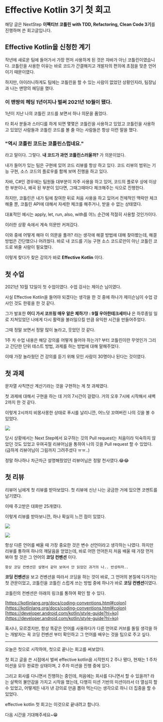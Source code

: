 # Effective Kotlin 3기 첫 회고 

해당 글은 NextStep **이펙티브 코틀린 with TDD, Refactoring, Clean Code 3기**를 진행하며 쓴 회고글입니다.

## Effective Kotlin을 신청한 계기

 작년에 새로운 팀에 들어가서 가장 먼저 사용하게 된 것은 자바가 아닌 코틀린이였습니다. 코틀린을 사용한 이유는 바로 코드가 간결해지고 개발자의 편의에 초점을 맞춘 언어이기 때문이였다.
 
  하지만,  아이러니하게도 팀에는 코틀린을 할 수 있는 사람이 없었던 상황인지라, 팀장님과 나는 맨땅의 헤딩을 했다.

### 이 맨땅의 헤딩 1년이지나 벌써 2021년 10월이 됐다.

1년이 지난 나의 코틀린 코드를 보면서 하나 의문을 품었다. 

타 회사 분들과 스터디를 하게 되면 몇몇은 코틀린을 사용하고 있었고 코틀린을 사용하고 있었던 사람들과 코틀린 코드를 볼 줄 아는 사람들은 항상 이런 말을 했다.

### "역시 코틀린 코드는 코틀린스럽네요."

 라고 말이다.  그렇다. **내 코드가 과연 코틀린스러울까?** 가 의문이었다.

 내가 들어가 있는 팀은 구현에 있어 코드 리뷰를 항상 하고 있다. 코드 리뷰의 범위는 기능 구현, 소스 코드의 플로우를 함께 보며 진행을 하고 있다.
 
 자바, C#인 경우에는 팀원들 대부분이 자주 사용을 하고 있어, 코드의 플로우 상에 이상한 부분이나, 왜곡 된 부분이 있다면, 그때그때마다 체크해주는 식으로 진행한다.
 
 하지만, 코틀린은 내가 팀에 참여한 뒤로 처음 사용을 하고 있어서 전체적인 맥락만 체크해줄 뿐, 코틀린 API에 대해서 자세한 체크를 해주거나, 받을 수 없는 상태였다.
 
 대표적인 예시는 apply, let, run, also, with를 어느 순간에 적절히 사용할 것인가이다.

이러한 상황 속에서 계속 의문만 커져갔다. 

 이와 중에 어떻게 해야 이 의문을 풀까? 라는 생각에 해결 방법에 대해 찾아봤는데, 해결 방법은 간단했으나 어려웠다. 바로 내 코드를 기능 구현 소스 코드로만이 아닌 코틀린 코드로 봐줄 사람이 필요했다. 
 
 이렇게 찾다가 찾은 강의가 바로 **Effective Kotlin** 이다.

## 첫 수업

2021년 10월 12일이 첫 수업이였다.  수업 강사는 제이슨 님이였다.

사실 Effective Kotlin을 들어야 되겠다는 생각을 한 것 중에 하나가 제이슨님이 수업 강사인 것도 한몫을 한 것 같다. 

그가 발표한 **어디 가서 코프링 매우 알은 체하기! : 9월 우아한테크세미나**  은 하루종일 일로 지쳐있었던 나에게 다시 활력을 불러일으킬 만큼 유익한 시간을 만들어주었다.

그때 정말 보면서 정말 많이 놀라고, 웃었던 것 같다.

1주 차 수업 내용은 해당 강의를 어떻게 들어야 하는가? 부터 코틀린이란 무엇인가 그리고 간단한 단위 테스트 방법, 과제를 하는 방법에 대해 말해주었다.

이때 가장 놀라웠던 건 강의를 듣기 위해 모인 사람이 30명이나 된다는 것이였다.

## 첫 과제

문자열 사칙연산 계산기라는 것을 구현하는 게 첫 과제였다.

첫 과제에 대해서 구현을 하는 데 거의 7시간이 걸렸다. 거의 오후 7시에 시작해서 새벽 2까지 한 것 같다.

이렇게 2시까지 비몽사몽한 상태로 푸시를 날리니깐, 어느덧 꼬여버린 나의 깃을 볼 수 있었다. 

![](https://files.gitbook.com/v0/b/gitbook-x-prod.appspot.com/o/spaces%2F-M7_opr2RFh9Acog0_8H%2Fuploads%2FUtfxIlAR6k0gCqZmu1wJ%2F%E1%84%89%E1%85%B3%E1%84%8F%E1%85%B3%E1%84%85%E1%85%B5%E1%86%AB%E1%84%89%E1%85%A3%E1%86%BA%202021-10-28%20%E1%84%8B%E1%85%A9%E1%84%92%E1%85%AE%208.39.45.png?alt=media&token=2fbe10f6-0f85-4150-a89e-975550d74cb4)


당시 상황에서는 Next Step에서 요구하는 깃의 Pull request는 처음이라 익숙하지 않았던 것도 있었고 우여곡절 리뷰어님을 통하여 나의 깃을  Pull request 할 수 있었다.
(급하게 리뷰어님이 그림까지 그려주셨다 ㅠㅠ..)

정말 하나하나 차근차근 설명해줬었던 리뷰어님은 정말 천사였다.😂😂


## 첫 리뷰

리뷰어 님에게 첫 리뷰를 받아보았다. 첫 리뷰에 신난 나는 궁금한 거에 있으면 코멘트를 남기였다.

이때 주고받은 대화만 25개였다. 

이렇게 리뷰를 받아보니깐, 하나 확실히 느낀 점이 있었다. 

![](https://files.gitbook.com/v0/b/gitbook-x-prod.appspot.com/o/spaces%2F-M7_opr2RFh9Acog0_8H%2Fuploads%2FJsKS48cUW9oFbSlmcGmo%2F%E1%84%89%E1%85%B3%E1%84%8F%E1%85%B3%E1%84%85%E1%85%B5%E1%86%AB%E1%84%89%E1%85%A3%E1%86%BA%202021-10-28%20%E1%84%8B%E1%85%A9%E1%84%92%E1%85%AE%208.51.42.png?alt=media&token=dbe76ca6-9651-47f3-b188-161c487b0bd3)

![](https://files.gitbook.com/v0/b/gitbook-x-prod.appspot.com/o/spaces%2F-M7_opr2RFh9Acog0_8H%2Fuploads%2FghmKj9ikp1msWqQOQdBF%2F%E1%84%89%E1%85%B3%E1%84%8F%E1%85%B3%E1%84%85%E1%85%B5%E1%86%AB%E1%84%89%E1%85%A3%E1%86%BA%202021-10-28%20%E1%84%8B%E1%85%A9%E1%84%92%E1%85%AE%208.51.00.png?alt=media&token=970951d8-b02e-4525-8201-af20832ca91c)

 항상 다른 언어를 배울 때 가장 중요한 것은 변수 선언이라고 생각하는 나였다. 하지만 리뷰를 통하여 하나의 깨달음을 얻었는데, 바로 어떤 언어든지 처음 배울 때 가장 먼저 봐야 할 것은 그 언어의 **코딩 컨벤션** 이다.

``항상 코딩 컨벤션은 설명서 같아 보여서 안 읽었던 과거의 나.. 반성하자..``

**코딩 컨벤션**을 보고 컨벤션을 따라서 코딩을 하는 것이 바로, 그 언어의 본질에 다가가는 첫 관문이었고, 코틀린을 코틀린 스럽게 쓰는 방법 중에 하나가 바로 **코딩 컨벤션**이였다.

코틀린의 컨벤션은 아래의 링크를 통하여 확인 할 수 있다.

[https://kotlinlang.org/docs/coding-conventions.html#colon](https://kotlinlang.org/docs/coding-conventions.html#colon)  
[https://developer.android.com/kotlin/style-guide?hl=ko](https://developer.android.com/kotlin/style-guide?hl=ko)

혹시나, 모르겠지만, 항상 똑같은 언어를 사용하다가 다른 언어로 커브를 돌릴 생각을 하는 개발자는 꼭 코딩 컨벤션 부터 확인하고 그 언어를 배우는 것을 팁으로 주고 싶다.

-----------------------------------------------------------------------------------------------

오늘은 첫으로 시작하여, 첫으로 끝나는 회고를 써보았다. 

첫 회고 글을 쓴 시점에서 벌써 effective kotlin을 시작한지 2 주나 됐다, 현재는 1 주차 미션을 모두 완료한 상태이며, 2 주차 미션을 진행 중에 있다. 

그리고 회사를 다니면서 진행하는 중인데, 처음에는 회사를 다니면서 할 수 있을까? 라는 살짝의 불안감을 가지고 시작을 했는데, 다행히 미션 기반의 미션이라서 더 열심히 할 수 있었고, 어떻게든 내가 낸 강의료 만큼 뽑아 먹는다는 생각으로 하니 더 집중을 할 수 있었다.

effective kotlin 첫 회고는 이것으로 끝내려고 합니다.

다음 시간을 기대해주세요~😁

